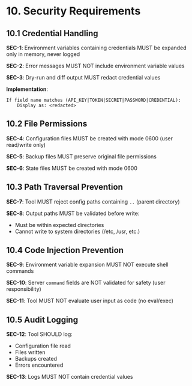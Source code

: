 # 10. Security Requirements

## 10.1 Credential Handling

**SEC-1**: Environment variables containing credentials MUST be expanded only in memory, never logged

**SEC-2**: Error messages MUST NOT include environment variable values

**SEC-3**: Dry-run and diff output MUST redact credential values

**Implementation**:
```
If field name matches (API_KEY|TOKEN|SECRET|PASSWORD|CREDENTIAL):
    Display as: <redacted>
```

## 10.2 File Permissions

**SEC-4**: Configuration files MUST be created with mode 0600 (user read/write only)

**SEC-5**: Backup files MUST preserve original file permissions

**SEC-6**: State files MUST be created with mode 0600

## 10.3 Path Traversal Prevention

**SEC-7**: Tool MUST reject config paths containing `..` (parent directory)

**SEC-8**: Output paths MUST be validated before write:
- Must be within expected directories
- Cannot write to system directories (/etc, /usr, etc.)

## 10.4 Code Injection Prevention

**SEC-9**: Environment variable expansion MUST NOT execute shell commands

**SEC-10**: Server `command` fields are NOT validated for safety (user responsibility)

**SEC-11**: Tool MUST NOT evaluate user input as code (no eval/exec)

## 10.5 Audit Logging

**SEC-12**: Tool SHOULD log:
- Configuration file read
- Files written
- Backups created
- Errors encountered

**SEC-13**: Logs MUST NOT contain credential values
